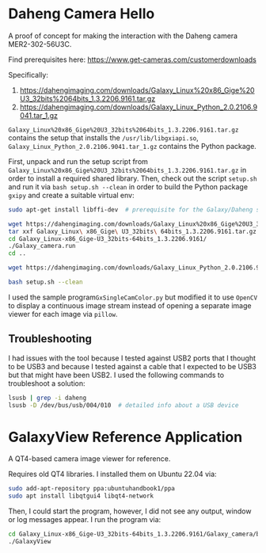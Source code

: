# Daheng Camera Hello
A proof of concept for making the interaction with the Daheng camera MER2-302-56U3C.

Find prerequisites here:
https://www.get-cameras.com/customerdownloads

Specifically:
1. https://dahengimaging.com/downloads/Galaxy_Linux%20x86_Gige%20U3_32bits%2064bits_1.3.2206.9161.tar.gz
2. https://dahengimaging.com/downloads/Galaxy_Linux_Python_2.0.2106.9041.tar_1.gz

`Galaxy_Linux%20x86_Gige%20U3_32bits%2064bits_1.3.2206.9161.tar.gz` contains the setup that installs
the `/usr/lib/libgxiapi.so`, `Galaxy_Linux_Python_2.0.2106.9041.tar_1.gz` contains the Python package.

First, unpack and run the setup script from
`Galaxy_Linux%20x86_Gige%20U3_32bits%2064bits_1.3.2206.9161.tar.gz` in order to install a required
shared library. Then, check out the script `setup.sh` and run it via `bash setup.sh --clean` in
order to build the Python package `gxipy` and create a suitable virtual env:

```bash
sudo apt-get install libffi-dev  # prerequisite for the Galaxy/Daheng stuff

wget https://dahengimaging.com/downloads/Galaxy_Linux%20x86_Gige%20U3_32bits%2064bits_1.3.2206.9161.tar.gz
tar xxf Galaxy_Linux\ x86_Gige\ U3_32bits\ 64bits_1.3.2206.9161.tar.gz
cd Galaxy_Linux-x86_Gige-U3_32bits-64bits_1.3.2206.9161/
./Galaxy_camera.run
cd ..

wget https://dahengimaging.com/downloads/Galaxy_Linux_Python_2.0.2106.9041.tar_1.gz

bash setup.sh --clean
```

I used the sample program`GxSingleCamColor.py` but modified it to use `OpenCV` to display a
continuous image stream instead of opening a separate image viewer for each image via `pillow`.


## Troubleshooting
I had issues with the tool because I tested against USB2 ports that I thought to be USB3 and because
I tested against a cable that I expected to be USB3 but that might have been USB2. I used the
following commands to troubleshoot a solution:
```bash
lsusb | grep -i daheng
lsusb -D /dev/bus/usb/004/010  # detailed info about a USB device
```


# GalaxyView Reference Application
A QT4-based camera image viewer for reference.

Requires old QT4 libraries. I installed them on Ubuntu 22.04 via:
```bash
sudo add-apt-repository ppa:ubuntuhandbook1/ppa
sudo apt install libqtgui4 libqt4-network
```

Then, I could start the program, however, I did not see any output, window or log messages appear. I
run the program via:
```bash
cd Galaxy_Linux-x86_Gige-U3_32bits-64bits_1.3.2206.9161/Galaxy_camera/bin
./GalaxyView
```
